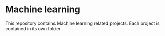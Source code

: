 # Machine learning
This repository contains Machine learning related projects.
Each project is contained in its own folder.

